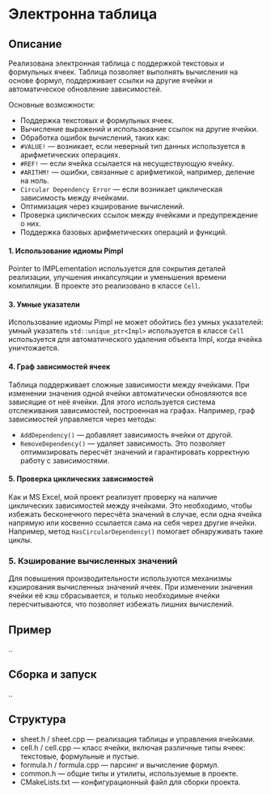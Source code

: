# Электронна таблица

## Описание
Реализована электронная таблица с поддержкой текстовых и формульных ячеек. Таблица позволяет выполнять вычисления на основе формул, поддерживает ссылки на другие ячейки и автоматическое обновление зависимостей.

Основные возможности:
- Поддержка текстовых и формульных ячеек.
- Вычисление выражений и использование ссылок на другие ячейки.
- Обработка ошибок вычислений, таких как:
- `#VALUE!` — возникает, если неверный тип данных используется в арифметических операциях.
- `#REF!` — если ячейка ссылается на несуществующую ячейку.
- `#ARITHM!` — ошибки, связанные с арифметикой, например, деление на ноль.
- `Circular Dependency Error` — если возникает циклическая зависимость между ячейками.
- Оптимизация через кэширование вычислений.
- Проверка циклических ссылок между ячейками и предупреждение о них.
- Поддержка базовых арифметических операций и функций.

#### 1. Использование идиомы Pimpl 
Pointer to IMPLementation используется для сокрытия деталей реализации, улучшения инкапсуляции и уменьшения времени компиляции. В проекте это реализовано в классе `Cell`.
#### 3. Умные указатели 
Использование идиомы Pimpl не может обойтись без умных указателей: умный указатель `std::unique_ptr<Impl>` используется в классе `Cell` используется для автоматического удаления объекта Impl, когда ячейка уничтожается.
#### 4. Граф зависимостей ячеек
Таблица поддерживает сложные зависимости между ячейками. При изменении значения одной ячейки автоматически обновляются все зависящие от неё ячейки. Для этого используется система отслеживания зависимостей, построенная на графах. Например, граф зависимостей управляется через методы:
- `AddDependency()` — добавляет зависимость ячейки от другой.
- `RemoveDependency()` — удаляет зависимость.
Это позволяет оптимизировать пересчёт значений и гарантировать корректную работу с зависимостями.
#### 5. Проверка циклических зависимостей
Как и MS Excel, мой проект реализует проверку на наличие циклических зависимостей между ячейками. Это необходимо, чтобы избежать бесконечного пересчёта значений в случае, если одна ячейка напрямую или косвенно ссылается сама на себя через другие ячейки. Например, метод `HasCircularDependency()` помогает обнаруживать такие циклы.
### 5. Кэширование вычисленных значений
Для повышения производительности используются механизмы кэширования вычисленных значений ячеек. При изменении значения ячейки её кэш сбрасывается, и только необходимые ячейки пересчитываются, что позволяет избежать лишних вычислений.

## Пример
..
## Сборка и запуск
..
## Структура
- sheet.h / sheet.cpp — реализация таблицы и управления ячейками.
- cell.h / cell.cpp — класс ячейки, включая различные типы ячеек: текстовые, формульные и пустые.
- formula.h / formula.cpp — парсинг и вычисление формул.
- common.h — общие типы и утилиты, используемые в проекте.
- CMakeLists.txt — конфигурационный файл для сборки проекта.
